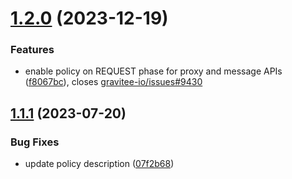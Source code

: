 # [1.2.0](https://github.com/gravitee-io/gravitee-policy-xml-validation/compare/1.1.1...1.2.0) (2023-12-19)


### Features

* enable policy on REQUEST phase for proxy and message APIs ([f8067bc](https://github.com/gravitee-io/gravitee-policy-xml-validation/commit/f8067bc4728e2f9595426c4777307558a0509e75)), closes [gravitee-io/issues#9430](https://github.com/gravitee-io/issues/issues/9430)

## [1.1.1](https://github.com/gravitee-io/gravitee-policy-xml-validation/compare/1.1.0...1.1.1) (2023-07-20)


### Bug Fixes

* update policy description ([07f2b68](https://github.com/gravitee-io/gravitee-policy-xml-validation/commit/07f2b689ed05dd3501f02ffa752abdfbc4e54e18))

